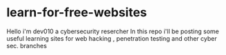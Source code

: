 # learn-for-free-websites
Hello i'm dev010 a cybersecurity resercher
In this repo i'll be posting some useful learning sites 
for web hacking , penetration testing and other cyber sec. branches
